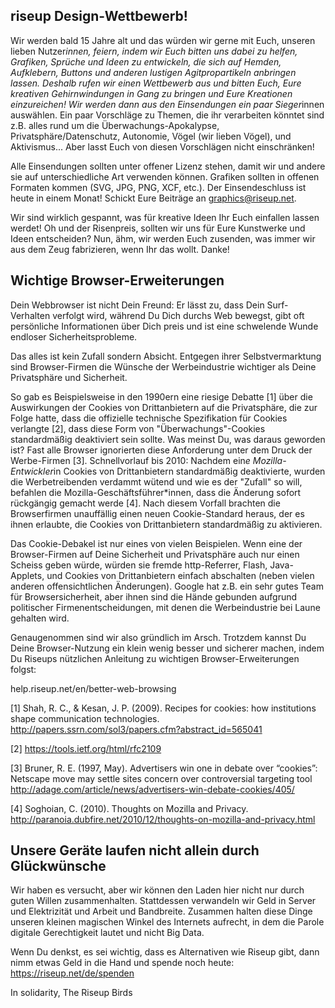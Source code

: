 ## riseup Design-Wettbewerb!

Wir werden bald 15 Jahre alt und das würden wir gerne mit Euch, unseren 
lieben Nutzer*innen, feiern, indem wir Euch bitten uns dabei zu helfen, 
Grafiken, Sprüche und Ideen zu entwickeln, die sich auf Hemden, 
Aufklebern, Buttons und anderen lustigen Agitpropartikeln anbringen 
lassen. Deshalb rufen wir einen Wettbewerb aus und bitten Euch, Eure 
kreativen Gehirnwindungen in Gang zu bringen und Eure Kreationen 
einzureichen! Wir werden dann aus den Einsendungen ein paar Sieger*innen 
auswählen. Ein paar Vorschläge zu Themen, die ihr verarbeiten könntet 
sind z.B. alles rund um die Überwachungs-Apokalypse, 
Privatsphäre/Datenschutz, Autonomie, Vögel (wir lieben Vögel), und 
Aktivismus... Aber lasst Euch von diesen Vorschlägen nicht einschränken!

Alle Einsendungen sollten unter offener Lizenz stehen, damit wir und 
andere sie auf unterschiedliche Art verwenden können. Grafiken sollten 
in offenen Formaten kommen (SVG, JPG, PNG, XCF, etc.). Der 
Einsendeschluss ist heute in einem Monat! Schickt Eure Beiträge an 
graphics@riseup.net.

Wir sind wirklich gespannt, was für kreative Ideen Ihr Euch einfallen 
lassen werdet! Oh und der Risenpreis, sollten wir uns für Eure 
Kunstwerke und Ideen entscheiden? Nun, ähm, wir werden Euch zusenden, 
was immer wir aus dem Zeug fabrizieren, wenn Ihr das wollt. Danke!


## Wichtige Browser-Erweiterungen

Dein Webbrowser ist nicht Dein Freund: Er lässt zu, dass Dein 
Surf-Verhalten verfolgt wird, während Du Dich durchs Web bewegst, gibt 
oft persönliche Informationen über Dich preis und ist eine schwelende 
Wunde endloser Sicherheitsprobleme.

Das alles ist kein Zufall sondern Absicht. Entgegen ihrer 
Selbstvermarktung sind Browser-Firmen die Wünsche der Werbeindustrie 
wichtiger als Deine Privatsphäre und Sicherheit.

So gab es Beispielsweise in den 1990ern eine riesige Debatte [1] über 
die Auswirkungen der Cookies von Drittanbietern auf die Privatsphäre, 
die zur Folge hatte, dass die offizielle technische Spezifikation für 
Cookies verlangte [2], dass diese Form von "Überwachungs"-Cookies 
standardmäßig deaktiviert sein sollte. Was meinst Du, was daraus 
geworden ist? Fast alle Browser ignorierten diese Anforderung unter dem 
Druck der Werbe-Firmen [3]. Schnellvorlauf bis 2010: Nachdem ein*e 
Mozilla-Entwickler*in Cookies von Drittanbietern standardmäßig 
deaktivierte, wurden die Werbetreibenden verdammt wütend und wie es der 
"Zufall" so will, befahlen die Mozilla-Geschäftsführer*innen, dass die 
Änderung sofort rückgängig gemacht werde [4]. Nach diesem Vorfall 
brachten die Browserfirmen unauffällig einen neuen Cookie-Standard 
heraus, der es ihnen erlaubte, die Cookies von Drittanbietern 
standardmäßig zu aktivieren.

Das Cookie-Debakel ist nur eines von vielen Beispielen. Wenn eine der 
Browser-Firmen auf Deine Sicherheit und Privatsphäre auch nur einen 
Scheiss geben würde, würden sie fremde http-Referrer, Flash, 
Java-Applets, und Cookies von Drittanbietern einfach abschalten (neben 
vielen anderen offensichtlichen Änderungen). Google hat z.B. ein sehr 
gutes Team für Browsersicherheit, aber ihnen sind die Hände gebunden 
aufgrund politischer Firmenentscheidungen, mit denen die Werbeindustrie 
bei Laune gehalten wird.

Genaugenommen sind wir also gründlich im Arsch. Trotzdem kannst Du Deine 
Browser-Nutzung ein klein wenig besser und sicherer machen, indem Du 
Riseups nützlichen Anleitung zu wichtigen Browser-Erweiterungen folgst:

help.riseup.net/en/better-web-browsing

[1] Shah, R. C., & Kesan, J. P. (2009). Recipes for cookies: how 
institutions shape communication technologies. 
http://papers.ssrn.com/sol3/papers.cfm?abstract_id=565041

[2] https://tools.ietf.org/html/rfc2109

[3] Bruner, R. E. (1997, May). Advertisers win one in debate over 
“cookies”: Netscape move may settle sites concern over controversial 
targeting tool 
http://adage.com/article/news/advertisers-win-debate-cookies/405/

[4] Soghoian, C. (2010). Thoughts on Mozilla and Privacy. 
http://paranoia.dubfire.net/2010/12/thoughts-on-mozilla-and-privacy.html


## Unsere Geräte laufen nicht allein durch Glückwünsche

Wir haben es versucht, aber wir können den Laden hier nicht nur durch 
guten Willen zusammenhalten. Stattdessen verwandeln wir Geld in Server 
und Elektrizität und Arbeit und Bandbreite. Zusammen halten diese Dinge 
unseren kleinen magischen Winkel des Internets aufrecht, in dem die 
Parole digitale Gerechtigkeit lautet und nicht Big Data.

Wenn Du denkst, es sei wichtig, dass es Alternativen wie Riseup gibt, 
dann nimm etwas Geld in die Hand und spende noch heute: 
https://riseup.net/de/spenden

In solidarity,
The Riseup Birds